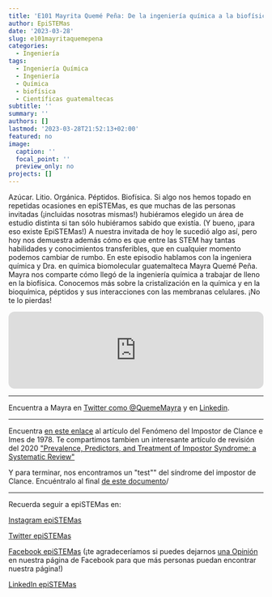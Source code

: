 ```yaml
---
title: 'E101 Mayrita Quemé Peña: De la ingeniería química a la biofísica'
author: EpiSTEMas
date: '2023-03-28'
slug: e101mayritaquemepena
categories:
  - Ingeniería
tags:
  - Ingeniería Química
  - Ingeniería
  - Química
  - biofísica
  - Científicas guatemaltecas
subtitle: ''
summary: ''
authors: []
lastmod: '2023-03-28T21:52:13+02:00'
featured: no
image:
  caption: ''
  focal_point: ''
  preview_only: no
projects: []
---
```



Azúcar. Litio. Orgánica. Péptidos. Biofísica. Si algo nos hemos topado en repetidas ocasiones en epiSTEMas, es que muchas de las personas invitadas (¡incluidas nosotras mismas!) hubiéramos elegido un área de estudio distinta si tan sólo hubiéramos sabido que existía. (Y bueno, ¡para eso existe EpiSTEMas!) A nuestra invitada de hoy le sucedió algo así, pero hoy nos demuestra además cómo es que entre las STEM hay tantas habilidades y conocimientos transferibles, que en cualquier momento podemos cambiar de rumbo. En este episodio hablamos con la ingeniera química y Dra. en química biomolecular guatemalteca Mayra Quemé Peña. Mayra nos comparte cómo llegó de la ingeniería química a trabajar de lleno en la biofísica. Conocemos más sobre la cristalización en la química y en la bioquímica, péptidos y sus interacciones con las membranas celulares. ¡No te lo pierdas!

<iframe style="border-radius:12px" src="https://open.spotify.com/embed/episode/2zL9d1LuyER5kWT9d9mFLk?utm_source=generator&theme=0" width="100%" height="152" frameBorder="0" allowfullscreen="" allow="autoplay; clipboard-write; encrypted-media; fullscreen; picture-in-picture" loading="lazy"></iframe>

- - - - -

Encuentra a Mayra en [Twitter como @QuemeMayra](https://twitter.com/QuemeMayra) y en [Linkedin](https://www.linkedin.com/in/mayra-maritza-queme-pe%C3%B1a/).


- - - - -

Encuentra [en este enlace](https://mpowir.org/wp-content/uploads/2010/02/Download-IP-in-High-Achieving-Women.pdf) al artículo del Fenómeno del Impostor de Clance e Imes de 1978. Te compartimos tambien un interesante artículo de revisión del 2020 ["Prevalence, Predictors, and Treatment of Impostor Syndrome: a Systematic Review"](https://pubmed.ncbi.nlm.nih.gov/31848865/)


Y para terminar, nos encontramos un "test"" del síndrome del impostor de Clance. Encuéntralo al final [de este documento](https://scholarworks.uvm.edu/cgi/viewcontent.cgi?article=1058&context=tvc)/

- - - - -


Recuerda seguir a epiSTEMas en:

[Instagram epiSTEMas](https://www.instagram.com/epistemas/)  

[Twitter epiSTEMas](https://twitter.com/epiSTEMas_Pod)

[Facebook epiSTEMas](https://www.facebook.com/epiSTEMasPod) (¡te agradeceríamos si puedes dejarnos [una Opinión](https://www.facebook.com/epiSTEMasPod/reviews/) en nuestra página de Facebook para que más personas puedan encontrar nuestra página!)

[LinkedIn epiSTEMas](https://www.linkedin.com/company/epistemas-podcast/)


